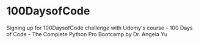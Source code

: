 # 100DaysofCode
Signing up for 100DaysofCode challenge with Udemy's course - 100 Days of Code - The Complete Python Pro Bootcamp by Dr. Angela Yu 

